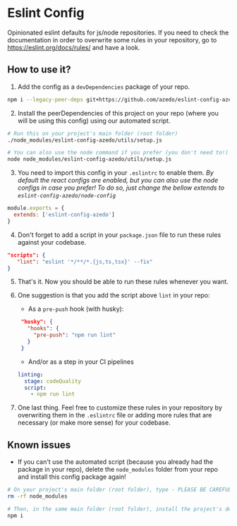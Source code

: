 # Eslint Config

Opinionated eslint defaults for js/node repositories. If you need to check the documentation in order to overwrite some rules in your repository, go to https://eslint.org/docs/rules/ and have a look.

## How to use it?

1. Add the config as a `devDependencies` package of your repo.
```bash
npm i --legacy-peer-deps git+https://github.com/azedo/eslint-config-azedo --save-dev
```

2. Install the peerDependencies of this project on your repo (where you will be using this config) using our automated script.
```bash
# Run this on your project's main folder (root folder)
./node_modules/eslint-config-azedo/utils/setup.js

# You can also use the node command if you prefer (you don't need to!)
node node_modules/eslint-config-azedo/utils/setup.js
```

3. You need to import this config in your `.eslintrc` to enable them. *By default the *react configs* are enabled, but you can also use the *node configs* in case you prefer! To do so, just change the bellow extends to `eslint-config-azedo/node-config`*
```javascript
module.exports = {
  extends: ['eslint-config-azedo']
}
```

4. Don't forget to add a script in your `package.json` file to run these rules against your codebase.
```json
"scripts": {
   "lint": "eslint '*/**/*.{js,ts,tsx}' --fix"
}
```

5. That's it. Now you should be able to run these rules whenever you want.

6. One suggestion is that you add the script above `lint` in your repo:
   - As a `pre-push` hook (with husky):
   ```json
    "husky": {
      "hooks": {
        "pre-push": "npm run lint"
      }
    }
   ```
   - And/or as a step in your CI pipelines
   ```yaml
   linting:
     stage: codeQuality
     script:
       - npm run lint
   ```

7. One last thing. Feel free to customize these rules in your repository by overwriting them in the `.eslintrc` file or adding more rules that are necessary (or make more sense) for your codebase.

## Known issues
- If you can't use the automated script (because you already had the package in your repo), delete the `node_modules` folder from your repo and install this config package again!
```bash
# On your project's main folder (root folder), type - PLEASE BE CAREFUL WITH THIS RM COMMAND!!!!!
rm -rf node_modules

# Then, in the same main folder (root folder), install the project's dependencies again (since they should already be in package.json, just run the global npm install command)
npm i
```
